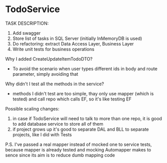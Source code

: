 # TodoService

TASK DESCRIPTION:
1) Add swagger
2) Store list of tasks in SQL Server (initially InMemoryDB is used)
3) Do refactoring: extract Data Access Layer, Business Layer
4) Write unit tests for business operations

Why I added CreateUpdateItemTodoDTO?
- To avoid the scenario when user types different ids in body and route parameter, simply avoiding that

Why didn't I test all the methods in the service?
- methods I didn't test are too simple, thay only use mapper (which is tested) and call repo which calls EF, so it's like testing EF

Possible scaling changes:
1) in case if TodoService will need to talk to more than one repo, it is good to add database service to store all of them
2) if project grows up it's good to separate DAL and BLL to separate projects, like I did with Tests

P.S.
I've passed a real mapper instead of mocked one to service tests, because mapper is already tested and
mocking Automapper makes to sence since its aim is to reduce dumb mapping code
